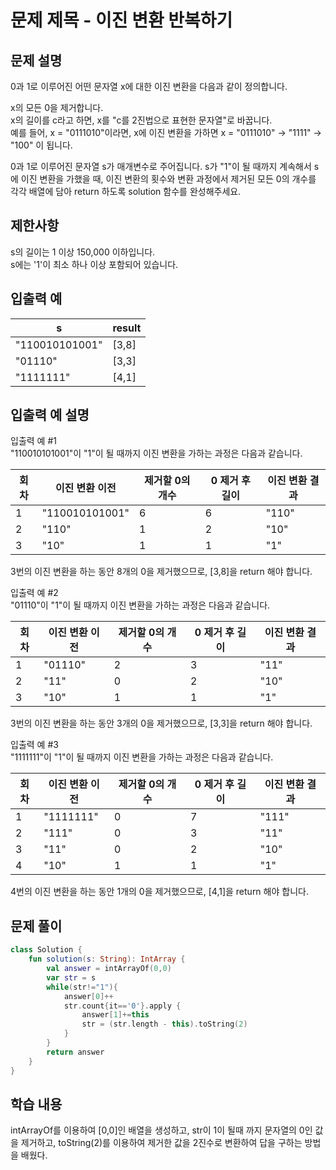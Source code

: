 # 문제 제목 - 이진 변환 반복하기
## 문제 설명
0과 1로 이루어진 어떤 문자열 x에 대한 이진 변환을 다음과 같이 정의합니다.

x의 모든 0을 제거합니다.  
x의 길이를 c라고 하면, x를 "c를 2진법으로 표현한 문자열"로 바꿉니다.  
예를 들어, x = "0111010"이라면, x에 이진 변환을 가하면 x = "0111010" -> "1111" -> "100" 이 됩니다.

0과 1로 이루어진 문자열 s가 매개변수로 주어집니다. s가 "1"이 될 때까지 계속해서 s에 이진 변환을 가했을 때, 이진 변환의 횟수와 변환 과정에서 제거된 모든 0의 개수를 각각 배열에 담아 return 하도록 solution 함수를 완성해주세요.

## 제한사항
s의 길이는 1 이상 150,000 이하입니다.  
s에는 '1'이 최소 하나 이상 포함되어 있습니다.  
## 입출력 예
s	| result
---|---|
"110010101001"	| [3,8]
"01110"	| [3,3]
"1111111"	| [4,1]
## 입출력 예 설명
입출력 예 #1  
"110010101001"이 "1"이 될 때까지 이진 변환을 가하는 과정은 다음과 같습니다.  

회차	| 이진 변환 이전	| 제거할 0의 개수	| 0 제거 후 길이	| 이진 변환 결과
---|---|---|---|---|
1	| "110010101001"	| 6	| 6	| "110"
2	| "110"	| 1	| 2	| "10"
3	| "10"	| 1	| 1	| "1"

3번의 이진 변환을 하는 동안 8개의 0을 제거했으므로, [3,8]을 return 해야 합니다.  

입출력 예 #2  
"01110"이 "1"이 될 때까지 이진 변환을 가하는 과정은 다음과 같습니다.

회차	| 이진 변환 이전	| 제거할 0의 개수	| 0 제거 후 길이	| 이진 변환 결과
---|---|---|---|---|
1	| "01110"	| 2	| 3	| "11"
2	| "11"	| 0	| 2	| "10"
3	| "10"	| 1	| 1	| "1"

3번의 이진 변환을 하는 동안 3개의 0을 제거했으므로, [3,3]을 return 해야 합니다.  

입출력 예 #3  
"1111111"이 "1"이 될 때까지 이진 변환을 가하는 과정은 다음과 같습니다.

회차	| 이진 변환 이전	| 제거할 0의 개수	| 0 제거 후 길이	| 이진 변환 결과
---|---|---|---|---|
1	| "1111111"	| 0	| 7	| "111"
2	| "111"	| 0	| 3	| "11"
3	| "11" | 0	| 2	| "10"
4	| "10" |	1	| 1	| "1"

4번의 이진 변환을 하는 동안 1개의 0을 제거했으므로, [4,1]을 return 해야 합니다.
## 문제 풀이
``` kotlin
class Solution {
    fun solution(s: String): IntArray {
        val answer = intArrayOf(0,0)
        var str = s
        while(str!="1"){
            answer[0]++
            str.count{it=='0'}.apply {
                answer[1]+=this
                str = (str.length - this).toString(2)
            }
        }
        return answer
    }
}
```
## 학습 내용
intArrayOf를 이용하여 [0,0]인 배열을 생성하고, str이 1이 될때 까지 문자열의 0인 값을 제거하고, toString(2)를 이용하여 제거한 값을 2진수로 변환하여 답을 구하는 방법을 배웠다.



